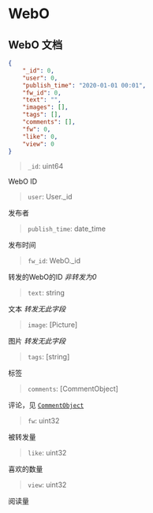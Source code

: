 # WebO

## WebO 文档

```json
{
    "_id": 0,
    "user": 0,
    "publish_time": "2020-01-01 00:01",
    "fw_id": 0,
    "text": "",
    "images": [],
    "tags": [],
    "comments": [],
    "fw": 0,
    "like": 0,
    "view": 0
}
```

> `_id`: uint64

WebO ID

> `user`: User._id

发布者

> `publish_time`: date_time

发布时间

> `fw_id`: WebO._id

转发的WebO的ID _非转发为0_

> `text`: string

文本 _转发无此字段_

> `image`: [Picture]

图片 _转发无此字段_

> `tags`: [string]

标签

> `comments`: [CommentObject]

评论，见 [`CommentObject`](./article.md#CommentObject)

> `fw`: uint32

被转发量

> `like`: uint32

喜欢的数量

> `view`: uint32

阅读量